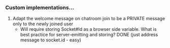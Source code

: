 ### Custom implementations...

1. Adapt the welcome message on chatroom join to be a PRIVATE message only to the newly joined user
    * Will require storing Socket#Id as a browser side variable.  What is best practice for server-emitting and storing?
    DONE (just address message to socket.id - easy)